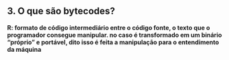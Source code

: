 ## 3. O que são bytecodes?
	 
**R: formato de código intermediário entre o código fonte, o texto que o programador consegue manipular. 
   no caso é transformado em um binário “próprio” e portável, dito isso é feita a 
   manipulação para o entendimento da máquina**